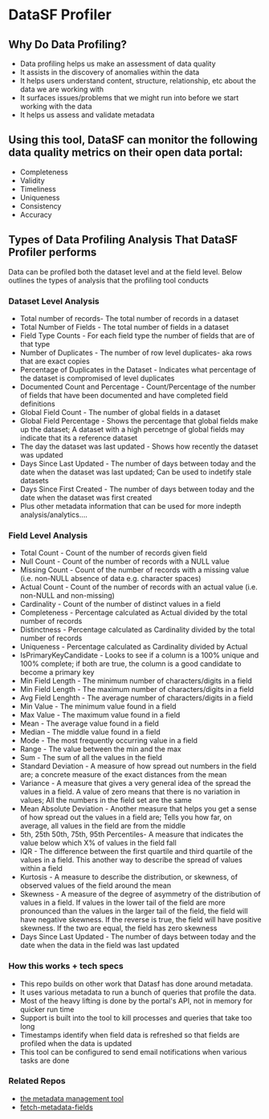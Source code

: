 # DataSF Profiler

## Why Do Data Profiling?
* Data profiling helps us make an assessment of data quality
* It assists in the discovery of anomalies within the data
* It helps users understand content, structure, relationship, etc about the data we are working with
* It surfaces issues/problems that we might run into before we start working with the data
* It helps us assess and validate metadata

## Using this tool, DataSF can monitor the following data quality metrics on their open data portal:
* Completeness
* Validity
* Timeliness
* Uniqueness
* Consistency
* Accuracy

## Types of Data Profiling Analysis That DataSF Profiler performs
Data can be profiled both the dataset level and at the field level. Below outlines the types of analysis that the profiling tool conducts

### Dataset Level Analysis
* Total number of records- The total number of records in a dataset
* Total Number of Fields - The total number of fields in a dataset
* Field Type Counts -  For each field type the number of fields that are of that type
* Number of Duplicates - The number of row level duplicates- aka rows that are exact copies
* Percentage of Duplicates in the Dataset - Indicates what percentage of the dataset is compromised of level duplicates
* Documented Count and Percentage - Count/Percentage of the number of fields that have been documented and have completed field definitions
* Global Field Count - The number of global fields in a dataset
* Global Field Percentage - Shows the percentage that global fields make up the dataset; A dataset with a high percetnge of global fields may indicate that its a reference dataset
* The day the dataset was last updated - Shows how recently the dataset was updated
* Days Since Last Updated - The number of days between today and the date when the dataset was last updated; Can be used to indetify stale datasets
* Days Since First Created - The number of days between today and the date when the dataset was first created
* Plus other metadata information that can be used for more indepth analysis/analytics....


### Field Level Analysis
* Total Count - Count of the number of records given field
* Null Count - Count of the number of records with a NULL value
* Missing Count - Count of the number of records with a missing value (i.e. non-NULL absence of data e.g. character spaces)
* Actual Count - Count of the number of records with an actual value (i.e. non-NULL and non-missing)
* Cardinality - Count of the number of distinct values in a field
* Completeness - Percentage calculated as Actual divided by the total number of records
* Distinctness - Percentage calculated as Cardinality divided by the total number of records
* Uniqueness - Percentage calculated as Cardinality divided by Actual
* IsPrimaryKeyCandidate - Looks to see if a column is a 100% unique and 100% complete; if both are true, the column is a good candidate to become a primary key
* Min Field Length - The minimum number of characters/digits in a field
* Min Field Length - The maximum number of characters/digits in a field
* Avg Field Lenghth - The average number of characters/digits in a field
* Min Value - The minimum value found in a field
* Max Value - The maximum value found in a field
* Mean - The average value found in a field
* Median - The middle value found in a field
* Mode - The most frequently occurring value in a field
* Range - The value between the min and the max
* Sum - The sum of all the values in the field
* Standard Deviation - A measure of how spread out numbers in the field are; a concrete measure of the exact distances from the mean
* Variance - A measure that gives a very general idea of the spread the values in a field. A value of zero means that there is no variation in values; All the numbers in the field set are the same
* Mean Absolute Deviation - Another measure that helps you get a sense of how spread out the values in a field are; Tells you how far, on average, all values in the field are from the middle
* 5th, 25th 50th, 75th, 95th Percentiles- A measure that indicates the value below which X% of values in the field fall
* IQR - The difference between the first quartile and third quartile of the values in a field. This another way to describe the spread of values within a field
* Kurtosis - A measure to describe the distribution, or skewness, of observed values of the field around the mean
* Skewness - A measure of the degree of asymmetry of the distribution of values in a field. If values in the lower tail of the field are more pronounced than the values in the larger tail of the field, the field will have negative skewness. If the reverse is true, the field will have positive skewness. If the two are equal, the field has zero skewness
* Days Since Last Updated - The number of days between today and the date when the data in the field was last updated

### How this works + tech specs
* This repo builds on other work that Datasf has done around metadata.
* It uses various metadata to run a bunch of queries that profile the data.
* Most of the heavy lifting is done by the portal's API, not in memory for quicker run time
* Support is built into the tool to kill processes and queries that take too long
* Timestamps identify when field data is refreshed so that fields are profiled when the data is updated
* This tool can be configured to send email notifications when various tasks are done

### Related Repos
* [the metadata management tool ](https://github.com/DataSF/metadata-mgmt-tool)
* [fetch-metadata-fields](https://github.com/DataSF/fetch-metadata-fields)
